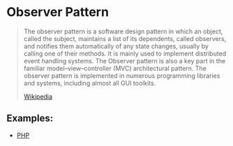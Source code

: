 # Observer Pattern

> The observer pattern is a software design pattern in which an object, called
> the subject, maintains a list of its dependents, called observers, and
> notifies them automatically of any state changes, usually by calling one of
> their methods. It is mainly used to implement distributed event handling
> systems. The Observer pattern is also a key part in the familiar
> model–view–controller (MVC) architectural pattern. The observer pattern is
> implemented in numerous programming libraries and systems, including almost
> all GUI toolkits.
>
> [Wikipedia](https://en.wikipedia.org/wiki/Observer_pattern)

## Examples:

- [PHP](https://github.com/domnikl/DesignPatternsPHP/tree/master/Behavioral/Observer)
